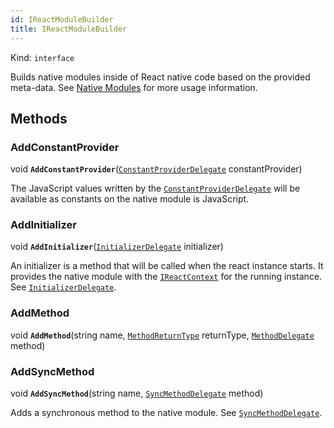 ```yaml
---
id: IReactModuleBuilder
title: IReactModuleBuilder
---
```


Kind: `interface`



Builds native modules inside of React native code based on the provided meta-data. See [Native Modules](native-module) for more usage information.



## Methods
### AddConstantProvider
void **`AddConstantProvider`**([`ConstantProviderDelegate`](ConstantProviderDelegate) constantProvider)

The JavaScript values written by the [`ConstantProviderDelegate`](ConstantProviderDelegate) will be available as constants on the native module is JavaScript.



### AddInitializer
void **`AddInitializer`**([`InitializerDelegate`](InitializerDelegate) initializer)

An initializer is a method that will be called when the react instance starts.  It provides the native module with the [`IReactContext`](IReactContext) for the running instance. See [`InitializerDelegate`](#initializerdelegate).



### AddMethod
void **`AddMethod`**(string name, [`MethodReturnType`](MethodReturnType) returnType, [`MethodDelegate`](MethodDelegate) method)



### AddSyncMethod
void **`AddSyncMethod`**(string name, [`SyncMethodDelegate`](SyncMethodDelegate) method)

Adds a synchronous method to the native module.  See [`SyncMethodDelegate`](SyncMethodDelegate).




